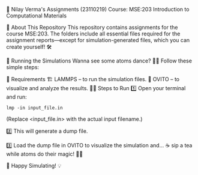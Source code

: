 📂 Nilay Verma's Assignments (23110219)
Course: MSE:203 Introduction to Computational Materials

📜 About This Repository
This repository contains assignments for the course MSE:203. The folders include all essential files required for the assignment reports—except for simulation-generated files, which you can create yourself! 🛠️

🚀 Running the Simulations
Wanna see some atoms dance? 🕺💃 Follow these simple steps:

🔧 Requirements
🏗️ LAMMPS – to run the simulation files.
🔬 OVITO – to visualize and analyze the results.
🏃‍♂️ Steps to Run
1️⃣ Open your terminal and run:
```
lmp -in input_file.in
```
(Replace <input_file.in> with the actual input filename.)

2️⃣ This will generate a dump file.

3️⃣ Load the dump file in OVITO to visualize the simulation and...
☕ sip a tea while atoms do their magic! 🧪✨

🎯 Happy Simulating! 💡
